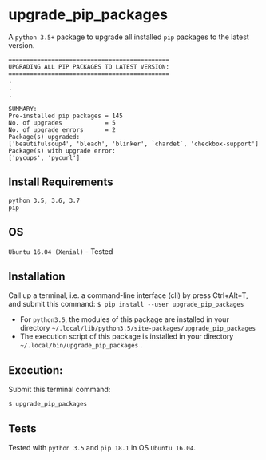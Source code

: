 # upgrade_pip_packages

A `python 3.5+` package to upgrade all installed `pip` packages to the latest version.<br/>

```
=============================================
UPGRADING ALL PIP PACKAGES TO LATEST VERSION:
=============================================
.
.
.

SUMMARY:
Pre-installed pip packages = 145
No. of upgrades            = 5
No. of upgrade errors      = 2
Package(s) upgraded:
['beautifulsoup4', 'bleach', 'blinker', `chardet`, 'checkbox-support']
Package(s) with upgrade error:
['pycups', 'pycurl']
```

## Install Requirements
`python 3.5, 3.6, 3.7`<br/>
`pip` <br/>

## OS
`Ubuntu 16.04 (Xenial)` - Tested <br/>

## Installation
Call up a terminal, i.e. a command-line interface (cli) by press Ctrl+Alt+T, and submit this command:
`$ pip install --user upgrade_pip_packages`

- For `python3.5`, the modules of this package are installed in your directory `~/.local/lib/python3.5/site-packages/upgrade_pip_packages`
- The execution script of this package is installed in your directory `~/.local/bin/upgrade_pip_packages` .

## Execution:
Submit this terminal command:
```
$ upgrade_pip_packages
```

## Tests
Tested with `python 3.5` and `pip 18.1` in OS `Ubuntu 16.04`. <br/>

